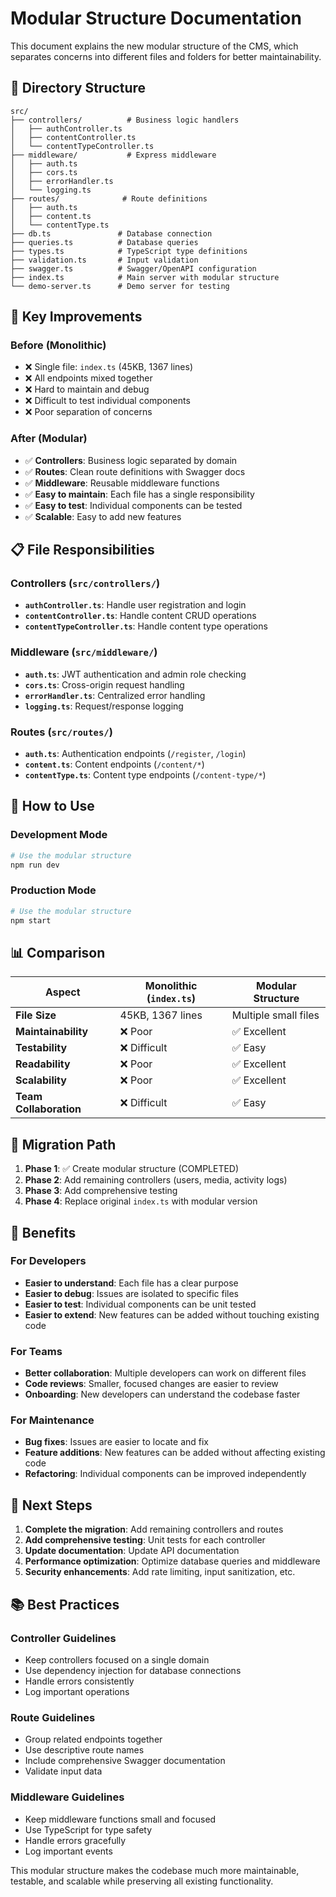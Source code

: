 # Modular Structure Documentation

This document explains the new modular structure of the CMS, which separates concerns into different files and folders for better maintainability.

## 📁 **Directory Structure**

```
src/
├── controllers/          # Business logic handlers
│   ├── authController.ts
│   ├── contentController.ts
│   └── contentTypeController.ts
├── middleware/           # Express middleware
│   ├── auth.ts
│   ├── cors.ts
│   ├── errorHandler.ts
│   └── logging.ts
├── routes/              # Route definitions
│   ├── auth.ts
│   ├── content.ts
│   └── contentType.ts
├── db.ts               # Database connection
├── queries.ts          # Database queries
├── types.ts            # TypeScript type definitions
├── validation.ts       # Input validation
├── swagger.ts          # Swagger/OpenAPI configuration
├── index.ts            # Main server with modular structure
└── demo-server.ts      # Demo server for testing
```

## 🔧 **Key Improvements**

### **Before (Monolithic)**
- ❌ Single file: `index.ts` (45KB, 1367 lines)
- ❌ All endpoints mixed together
- ❌ Hard to maintain and debug
- ❌ Difficult to test individual components
- ❌ Poor separation of concerns

### **After (Modular)**
- ✅ **Controllers**: Business logic separated by domain
- ✅ **Routes**: Clean route definitions with Swagger docs
- ✅ **Middleware**: Reusable middleware functions
- ✅ **Easy to maintain**: Each file has a single responsibility
- ✅ **Easy to test**: Individual components can be tested
- ✅ **Scalable**: Easy to add new features

## 📋 **File Responsibilities**

### **Controllers** (`src/controllers/`)
- **`authController.ts`**: Handle user registration and login
- **`contentController.ts`**: Handle content CRUD operations
- **`contentTypeController.ts`**: Handle content type operations

### **Middleware** (`src/middleware/`)
- **`auth.ts`**: JWT authentication and admin role checking
- **`cors.ts`**: Cross-origin request handling
- **`errorHandler.ts`**: Centralized error handling
- **`logging.ts`**: Request/response logging

### **Routes** (`src/routes/`)
- **`auth.ts`**: Authentication endpoints (`/register`, `/login`)
- **`content.ts`**: Content endpoints (`/content/*`)
- **`contentType.ts`**: Content type endpoints (`/content-type/*`)

## 🚀 **How to Use**

### **Development Mode**
```bash
# Use the modular structure
npm run dev
```

### **Production Mode**
```bash
# Use the modular structure
npm start
```

## 📊 **Comparison**

| Aspect | Monolithic (`index.ts`) | Modular Structure |
|--------|-------------------------|-------------------|
| **File Size** | 45KB, 1367 lines | Multiple small files |
| **Maintainability** | ❌ Poor | ✅ Excellent |
| **Testability** | ❌ Difficult | ✅ Easy |
| **Readability** | ❌ Poor | ✅ Excellent |
| **Scalability** | ❌ Poor | ✅ Excellent |
| **Team Collaboration** | ❌ Difficult | ✅ Easy |

## 🔄 **Migration Path**

1. **Phase 1**: ✅ Create modular structure (COMPLETED)
2. **Phase 2**: Add remaining controllers (users, media, activity logs)
3. **Phase 3**: Add comprehensive testing
4. **Phase 4**: Replace original `index.ts` with modular version

## 📝 **Benefits**

### **For Developers**
- **Easier to understand**: Each file has a clear purpose
- **Easier to debug**: Issues are isolated to specific files
- **Easier to test**: Individual components can be unit tested
- **Easier to extend**: New features can be added without touching existing code

### **For Teams**
- **Better collaboration**: Multiple developers can work on different files
- **Code reviews**: Smaller, focused changes are easier to review
- **Onboarding**: New developers can understand the codebase faster

### **For Maintenance**
- **Bug fixes**: Issues are easier to locate and fix
- **Feature additions**: New features can be added without affecting existing code
- **Refactoring**: Individual components can be improved independently

## 🎯 **Next Steps**

1. **Complete the migration**: Add remaining controllers and routes
2. **Add comprehensive testing**: Unit tests for each controller
3. **Update documentation**: Update API documentation
4. **Performance optimization**: Optimize database queries and middleware
5. **Security enhancements**: Add rate limiting, input sanitization, etc.

## 📚 **Best Practices**

### **Controller Guidelines**
- Keep controllers focused on a single domain
- Use dependency injection for database connections
- Handle errors consistently
- Log important operations

### **Route Guidelines**
- Group related endpoints together
- Use descriptive route names
- Include comprehensive Swagger documentation
- Validate input data

### **Middleware Guidelines**
- Keep middleware functions small and focused
- Use TypeScript for type safety
- Handle errors gracefully
- Log important events

This modular structure makes the codebase much more maintainable, testable, and scalable while preserving all existing functionality. 